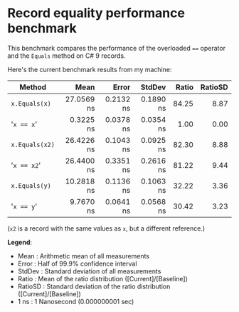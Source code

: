 # Record equality performance benchmark

This benchmark compares the performance of the overloaded `==` operator and the `Equals` method on C# 9 records.

Here's the current benchmark results from my machine:

|         Method |       Mean |     Error |    StdDev | Ratio | RatioSD |
|--------------- |-----------:|----------:|----------:|------:|--------:|
|  `x.Equals(x)` | 27.0569 ns | 0.2132 ns | 0.1890 ns | 84.25 |    8.87 |
|     '`x == x`' |  0.3225 ns | 0.0378 ns | 0.0354 ns |  1.00 |    0.00 |
| `x.Equals(x2)` | 26.4226 ns | 0.1043 ns | 0.0925 ns | 82.30 |    8.88 |
|    '`x == x2`' | 26.4400 ns | 0.3351 ns | 0.2616 ns | 81.22 |    9.44 |
|  `x.Equals(y)` | 10.2818 ns | 0.1136 ns | 0.1063 ns | 32.22 |    3.36 |
|     '`x == y`' |  9.7670 ns | 0.0641 ns | 0.0568 ns | 30.42 |    3.23 |

(`x2` is a record with the same values as `x`, but a different reference.)

**Legend**:

* Mean    : Arithmetic mean of all measurements
* Error   : Half of 99.9% confidence interval
* StdDev  : Standard deviation of all measurements
* Ratio   : Mean of the ratio distribution ([Current]/[Baseline])
* RatioSD : Standard deviation of the ratio distribution ([Current]/[Baseline])
* 1 ns    : 1 Nanosecond (0.000000001 sec)

